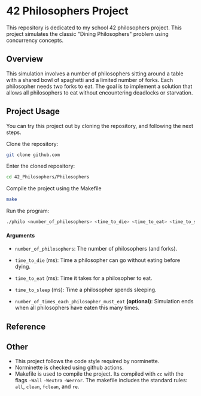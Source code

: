 # 42 Philosophers Project

This repository is dedicated to my school 42 philosophers project.
This project simulates the classic "Dining Philosophers" problem using concurrency concepts.

## Overview

This simulation involves a number of philosophers sitting around a table with a shared bowl of spaghetti and a limited number of forks. Each philosopher needs two forks to eat. The goal is to implement a solution that allows all philosophers to eat without encountering deadlocks or starvation.

## Project Usage

You can try this project out by cloning the repository,
and following the next steps.

Clone the repository:
```bash
git clone github.com
```

Enter the cloned repository:

```bash
cd 42_Philosophers/Philosophers
```

Compile the project using the Makefile

```bash
make
```

Run the program:

```bash
./philo <number_of_philosophers> <time_to_die> <time_to_eat> <time_to_sleep> <number_of_times_each_philosopher_must_eat>
```

#### Arguments
- `number_of_philosophers`: The number of philosophers (and forks).

- `time_to_die` (ms): Time a philosopher can go without eating before dying.

- `time_to_eat` (ms): Time it takes for a philosopher to eat.

- `time_to_sleep` (ms): Time a philosopher spends sleeping.

- `number_of_times_each_philosopher_must_eat` **(optional)**: Simulation ends when all philosophers have eaten this many times.

## Reference

## Other

- This project follows the code style required by norminette.
- Norminette is checked using github actions.
- Makefile is used to compile the project.
Its compiled with `cc` with the flags `-Wall` `-Wextra` `-Werror`.
The makefile includes the standard rules: `all`, `clean`, `fclean`, and `re`.
